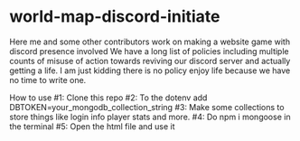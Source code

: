 # world-map-discord-initiate

Here me and some other contributors work on making a website game with discord presence involved
We have a long list of policies including multiple counts of misuse of action towards reviving our discord server and actually getting a life. I am just kidding there is no policy enjoy life because we have no time to write one.

How to use
#1: Clone this repo
#2: To the dotenv add DBTOKEN=your_mongodb_collection_string
#3: Make some collections to store things like login info player stats and more.
#4: Do npm i mongoose in the terminal 
#5: Open the html file and use it
